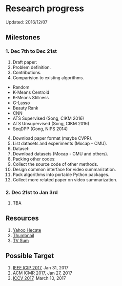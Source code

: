 # Research progress

Updated: 2016/12/07

## Milestones

### 1. Dec 7th to Dec 21st

1. Draft paper:
  1. Problem definition.
  2. Contributions.
  3. Comparision to existing algorithms.
  - Random
  - K-Means Centroid
  - K-Means Stillness
  - G-Lasso
  - Beauty Rank
  - CNN
  - ATS Supervised (Song, CIKM 2016)
  - ATS Unsupervised (Song, CIKM 2016)
  - SeqDPP (Gong, NIPS 2014)
  4. Download paper format (maybe CVPR).
  5. List datasets and experiments (Mocap - CMU).
2. Dataset:
  1. Download datasets (Mocap - CMU and others).
3. Packing other codes:
  1. Collect the source code of other methods.
  2. Design common interface for video summarization.
  3. Pack algorithms into portable Python packages.
4. Collect more related paper on video summarization.

### 2. Dec 21st to Jan 3rd

1. TBA




## Resources
1. [Yahoo Hecate](https://github.com/yahoo/hecate)
2. [Thumbnail](https://github.com/yalesong/thumbnail)
3. [TV Sum](https://github.com/yalesong/tvsum)

## Possible Target
1. [IEEE ICIP 2017](http://2017.ieeeicip.org/), Jan 31, 2017
2. [ACM ICMR 2017](http://www.icmr2017.ro/), Jan 27, 2017
3. [ICCV 2017](http://iccv2017.thecvf.com/), March 10, 2017
